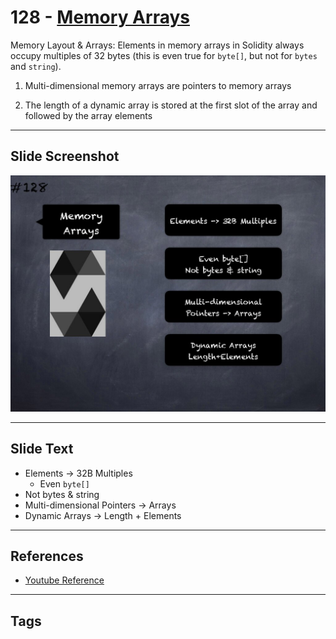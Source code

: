 # 128 - [Memory Arrays](Memory%20Arrays.md)
Memory Layout & Arrays: Elements in memory arrays in Solidity always occupy multiples of 32 bytes (this is even true for `byte[]`, but not for `bytes` and `string`). 

1. Multi-dimensional memory arrays are pointers to memory arrays
    
2. The length of a dynamic array is stored at the first slot of the array and followed by the array elements

___
## Slide Screenshot
![128.jpg](../../images/3.%20Solidity%20201/128.jpg)
___
## Slide Text
- Elements -> 32B Multiples
	- Even `byte[]`
- Not bytes & string
- Multi-dimensional Pointers -> Arrays
- Dynamic Arrays -> Length + Elements
___
## References
- [Youtube Reference](https://youtu.be/TqMIbouwePE?t=695)
___
## Tags